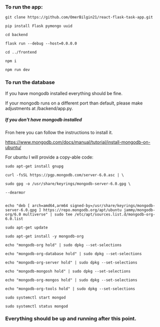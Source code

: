 ### To run the app:

```
git clone https://github.com/OmerBilgin21/react-flask-task-app.git

pip install Flask pymongo uuid

cd backend

flask run --debug --host=0.0.0.0

cd ../frontend

npm i

npm run dev
```

### To run the database

If you have mongodb installed everything should be fine.

If your mongodb runs on a different port than default, please make adjustments at /backend/app.py.

##### If you don't have mongodb installed

Fron here you can follow the instructions to install it.

https://www.mongodb.com/docs/manual/tutorial/install-mongodb-on-ubuntu/

For ubuntu I will provide a copy-able code:

```
sudo apt-get install gnupg

curl -fsSL https://pgp.mongodb.com/server-6.0.asc | \

sudo gpg -o /usr/share/keyrings/mongodb-server-6.0.gpg \

--dearmor


echo "deb [ arch=amd64,arm64 signed-by=/usr/share/keyrings/mongodb-server-6.0.gpg ] https://repo.mongodb.org/apt/ubuntu jammy/mongodb-org/6.0 multiverse" | sudo tee /etc/apt/sources.list.d/mongodb-org-6.0.list

sudo apt-get update

sudo apt-get install -y mongodb-org

echo "mongodb-org hold" | sudo dpkg --set-selections

echo "mongodb-org-database hold" | sudo dpkg --set-selections

echo "mongodb-org-server hold" | sudo dpkg --set-selections

echo "mongodb-mongosh hold" | sudo dpkg --set-selections

echo "mongodb-org-mongos hold" | sudo dpkg --set-selections

echo "mongodb-org-tools hold" | sudo dpkg --set-selections

sudo systemctl start mongod

sudo systemctl status mongod

```

### Everything should be up and running after this point.
